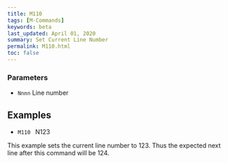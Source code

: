 ```yaml
---
title: M110
tags: [M-Commands] 
keywords: beta 
last_updated: April 01, 2020 
summary: Set Current Line Number 
permalink: M110.html
toc: false 
---
```



### Parameters

* `Nnnn` Line number

## Examples

* ` M110  ` N123

This example sets the current line number to 123. Thus the expected next line after this command will be 124.

